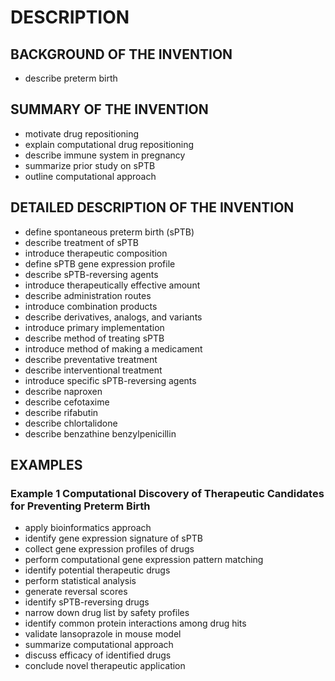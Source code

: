 # DESCRIPTION

## BACKGROUND OF THE INVENTION

- describe preterm birth

## SUMMARY OF THE INVENTION

- motivate drug repositioning
- explain computational drug repositioning
- describe immune system in pregnancy
- summarize prior study on sPTB
- outline computational approach

## DETAILED DESCRIPTION OF THE INVENTION

- define spontaneous preterm birth (sPTB)
- describe treatment of sPTB
- introduce therapeutic composition
- define sPTB gene expression profile
- describe sPTB-reversing agents
- introduce therapeutically effective amount
- describe administration routes
- introduce combination products
- describe derivatives, analogs, and variants
- introduce primary implementation
- describe method of treating sPTB
- introduce method of making a medicament
- describe preventative treatment
- describe interventional treatment
- introduce specific sPTB-reversing agents
- describe naproxen
- describe cefotaxime
- describe rifabutin
- describe chlortalidone
- describe benzathine benzylpenicillin

## EXAMPLES

### Example 1 Computational Discovery of Therapeutic Candidates for Preventing Preterm Birth

- apply bioinformatics approach
- identify gene expression signature of sPTB
- collect gene expression profiles of drugs
- perform computational gene expression pattern matching
- identify potential therapeutic drugs
- perform statistical analysis
- generate reversal scores
- identify sPTB-reversing drugs
- narrow down drug list by safety profiles
- identify common protein interactions among drug hits
- validate lansoprazole in mouse model
- summarize computational approach
- discuss efficacy of identified drugs
- conclude novel therapeutic application


